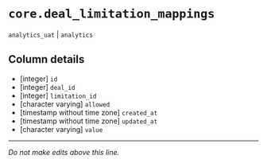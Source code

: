 # `core.deal_limitation_mappings`
`analytics_uat` | `analytics`

## Column details
* [integer]   `id`
* [integer]   `deal_id`
* [integer]   `limitation_id`
* [character varying] `allowed`
* [timestamp without time zone] `created_at`
* [timestamp without time zone] `updated_at`
* [character varying] `value`

-------------------------------------------------------------------------------
*Do not make edits above this line.*
